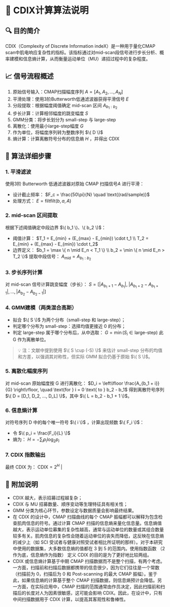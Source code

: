 
# 📘 CDIX计算算法说明

## 🔍 目的简介
CDIX（Complexity of Discrete Information indeX）是一种用于量化CMAP scan中肌电响应复杂性的指标。该指标通过对mid-scan段信号进行步长分析、概率建模和信息熵计算，从而衡量运动单位（MU）递招过程中的复杂程度。

## 📈 信号流程概述

1. 原始信号输入：CMAP扫描幅度序列
$A = [A_1, A_2, ..., A_N]$
3. 平滑处理：使用3阶Butterworth低通滤波器获得平滑信号
$E$
5. 分段提取：根据幅度阈值确定 mid-scan 区间
$A_{b_1:b_2}$
7. 步长计算：计算相邻幅度的跳变幅度
$S$
9. GMM分类：将步长划分为 small-step 与 large-step
10. 离散化：使用最小large-step幅度
$G$
12. 作为单位，将幅度序列转为整数序列
$\( D \)$
14. 熵计算：计算离散符号分布的信息熵
$H$
，并得出 CDIX

## 🧪 算法详细步骤

### 1. 平滑滤波
使用3阶 Butterworth 低通滤波器对原始 CMAP 扫描信号$A$ 进行平滑：

- 设计截止频率：
$F_c = \frac{50\pi}{N} \quad \text{(rad/sample)}$
- 处理方式：
$E = \text{filtfilt}(b, a, A)$
### 2. mid-scan 区间提取
根据下述阈值确定中段边界
$\( b_1 \)、\( b_2 \)$：

- 阈值计算：
$T_1 = E_{min} + (E_{max} - E_{min}) \cdot t_1 \\ T_2 = E_{min} + (E_{max} - E_{min}) \cdot t_2$
- 边界定义：
$b_1 = \max \{ n \mid E_n < T_1 \} \\ b_2 = \min \{ n \mid E_n > T_2 \}$
提取中段信号：
$A_{\text{mid}} = A_{b_1:b_2}$
### 3. 步长序列计算
对 mid-scan 信号计算跳变幅度（步长）：
$S = [|A_{b_1+1} - A_{b_1}|, \; |A_{b_1+2} - A_{b_1+1}|, \dots, |A_{b_2} - A_{b_2-1}|]$
### 4. GMM建模（两类混合高斯）

- 拟合
$\( S \)$
为两个分布（small-step 和 large-step）；
- 判定哪个分布为 small-step：选择均值更接近 0 的分布；
- 判定 large-step 属于哪个分布后，从中选取：
$G = \min(S_i \in \text{large-step})$
此 G 作为离散单位。

> 💡 注：文献中提到使用
$\( S \cup (-S) \)$
来估计 small-step 分布的均值和方差，以强调其对称性，但实际 GMM 拟合仍基于原始
$\( S \)$。

### 5. 离散化幅度序列

对 mid-scan 原始幅度按 G 进行离散化：
$D_i = \left\lfloor \frac{A_{b_1 + i}}{G} \right\rfloor, \quad \text{for } i = 0 \text{ to } b_2 - b_1$
得到离散符号序列
$\( D = [D_1, D_2, ..., D_L] \)$，其中
$\( L = b_2 - b_1 + 1 \)$。

### 6. 信息熵计算

对符号序列 D 中的每个唯一符号
$\( i \)$
，计算出现频数
$\( F_i \)$：

- 令
$\( p_i = \frac{F_i}{L} \)$
- 熵为：
$H = -\sum_i p_i \log_2 p_i$
### 7. CDIX 指数输出

最终 CDIX 为：
$\text{CDIX} = 2^H$
                                  |
## 📎 附加说明

- CDIX 越大，表示招募过程越复杂；
- CDIX 与 MU 招募数量、顺序变动等生理特征具有相关性；
- GMM 分类为核心环节，参数设定与数据质量会影响最终结果。
- 在 CDIX 的设计中，CMAP 扫描曲线的每个 CMAP 振幅都可以解释为包含检查肌肉信息的符号。通过计算 CMAP 扫描的信息熵来量化信息量。信息熵值越大，表示运动单位募集的复杂性越高，通常与运动单位的数量或其组合数量较多有关。肌肉信息的复杂性会随着运动单位的丧失而降低，这反映在信息熵的减少上（如 SCI 受试者与健康对照受试者相比所证明的那样）。对于本研究中使用的数据集，大多数信息熵的值都在 3 到 5 的范围内。使用指数函数 （2 作为底，信息熵作为指数） 定义 CDIX 的目的是为了更好地比较两组。
- CDIX 或信息熵计算基于中期 CMAP 扫描数据而不是整个扫描，有两个考虑。一方面，扫描前和扫描后数据都携带的信息很少，因为它们往往是一个常数（扫描前为 0，扫描后为 0 和 Post-scanning 的最大 CMAP 振幅）。鉴于此，如果信息熵的计算基于整个 CMAP 扫描数据，则信息熵预计会降低。另一方面，在实际应用中，CMAP 扫描的范围通常由作员决定，因此扫描前和扫描后的长度对人为因素很敏感，这可能会影响 CDIX。因此，在设计中，只有中间扫描数据用于 CDIX 计算，以提高其客观性和鲁棒性。

